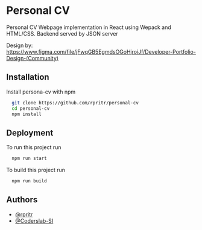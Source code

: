 
# Personal CV

Personal CV Webpage implementation in React using Wepack and HTML/CSS. Backend served by JSON server

Design by: https://www.figma.com/file/jFwqGB5EgmdsOGoHjroiJf/Developer-Portfolio-Design-(Community)


## Installation

Install persona-cv with npm

```bash
  git clone https://github.com/rpritr/personal-cv
  cd personal-cv
  npm install

```
    
## Deployment

To run this project run

```bash
  npm run start
```

To build this project run

```bash
  npm run build
```

## Authors

- [@rpritr](https://github.com/rpritr/)
- [@Coderslab-SI](https://github.com/Coderslab-SI)



